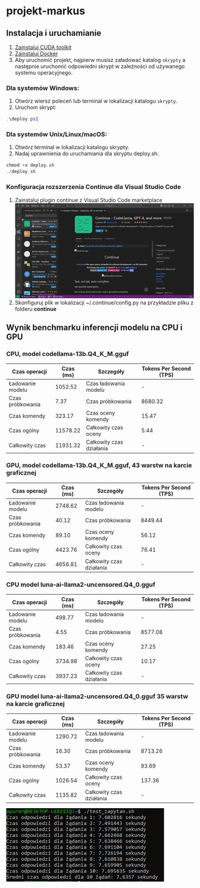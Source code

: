 # projekt-markus

## Instalacja i uruchamianie

1. [Zainstaluj CUDA toolkit](https://developer.nvidia.com/cuda-toolkit)
2. [Zainstaluj Docker](https://docs.docker.com/desktop/install/windows-install/)
3. Aby uruchomić projekt, najpierw musisz załadować katalog `skrypty` a następnie uruchomić odpowiedni skrypt w zależności od używanego systemu operacyjnego.

### Dla systemów Windows:

1. Otwórz wiersz poleceń lub terminal w lokalizacji katalogu `skrypty`.
2. Uruchom skrypt:
```powershell
.\deploy.ps1
```

### Dla systemów Unix/Linux/macOS:

1. Otwórz terminal w lokalizacji katalogu skrypty.
2. Nadaj uprawnienia do uruchamiania dla skryptu deploy.sh:
```powershell
chmod +x deploy.sh
./deploy.sh
```

### Konfiguracja rozszerzenia **Continue** dla Visual Studio Code 

1. Zainstaluj plugin continue z Visual Studio Code marketplace
![Rozszerzenie **Continue** w Visual Studio Code marketplace](continue.PNG "Rozszerzenie **Continue** w Visual Studio Code marketplace")
2. Skonfiguruj plik w lokalizacji ~/.continue/config.py na przykładzie pliku z folderu **continue**

## Wynik benchmarku inferencji modelu na CPU i GPU

### CPU, model codellama-13b.Q4_K_M.gguf 

| Czas operacji        | Czas (ms) | Szczegóły              | Tokens Per Second (TPS) |
|----------------------|-----------|------------------------|-------------------------|
| Ładowanie modelu     | 1052.52   | Czas ładowania modelu  | -                       |
| Czas próbkowania     | 7.37      | Czas próbkowania       | 8680.32                 |
| Czas komendy         | 323.17    | Czas oceny komendy     | 15.47                   |
| Czas ogólny          | 11578.22  | Całkowity czas oceny   | 5.44                    |
| Całkowity czas       | 11931.32  | Całkowity czas działania | -                       |

### GPU, model codellama-13b.Q4_K_M.gguf,  43 warstw na karcie graficznej

| Czas operacji      | Czas (ms) | Szczegóły               | Tokens Per Second (TPS) |
|--------------------|-----------|-------------------------|-------------------------|
| Ładowanie modelu   | 2748.62   | Czas ładowania modelu   | -                       |
| Czas próbkowania   | 40.12     | Czas próbkowania        | 8449.44                 |
| Czas komendy       | 89.10     | Czas oceny komendy      | 56.12                   |
| Czas ogólny        | 4423.76   | Całkowity czas oceny    | 76.41                   |
| Całkowity czas     | 4656.81   | Całkowity czas działania| -                       |

### CPU model luna-ai-llama2-uncensored.Q4_0.gguf

| Czas operacji      | Czas (ms) | Szczegóły              | Tokens Per Second (TPS) |
|-------------------|-----------|-----------------------|-------------------------|
| Ładowanie modelu  | 498.77    | Czas ładowania modelu | -                       |
| Czas próbkowania  | 4.55      | Czas próbkowania       | 8577.08                 |
| Czas komendy      | 183.46    | Czas oceny komendy     | 27.25                   |
| Czas ogólny       | 3734.98   | Całkowity czas oceny   | 10.17                   |
| Całkowity czas    | 3937.23   | Całkowity czas działania| -                      |

### GPU model luna-ai-llama2-uncensored.Q4_0.gguf 35 warstw na karcie graficznej

| Czas operacji      | Czas (ms) | Szczegóły              | Tokens Per Second (TPS) |
|-------------------|-----------|-----------------------|-------------------------|
| Ładowanie modelu  | 1290.72   | Czas ładowania modelu | -                       |
| Czas próbkowania  | 16.30     | Czas próbkowania       | 8713.26                 |
| Czas komendy      | 53.37     | Czas oceny komendy     | 93.69                   |
| Czas ogólny       | 1026.54   | Całkowity czas oceny   | 137.36                  |
| Całkowity czas    | 1135.82   | Całkowity czas działania| -                      |

![Test inferencji modelu luna-llama2 na CPU za pomocą zapytań w curl](benchmark-luna-llama2-cpu.PNG "Test inferencji modelu luna-llama2 na CPU za pomocą zapytań w curl")
